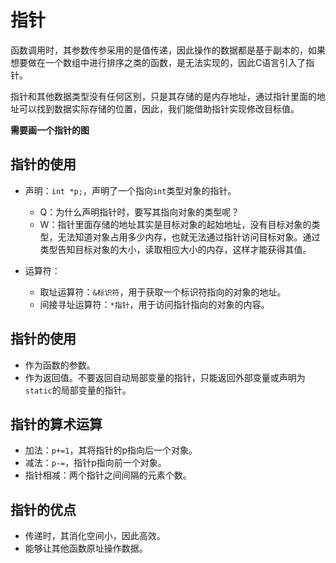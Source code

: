# 指针

函数调用时，其参数传参采用的是值传递，因此操作的数据都是基于副本的，如果想要做在一个数组中进行排序之类的函数，是无法实现的，因此C语言引入了指针。

指针和其他数据类型没有任何区别，只是其存储的是内存地址，通过指针里面的地址可以找到数据实际存储的位置，因此，我们能借助指针实现修改目标值。

**需要画一个指针的图**

## 指针的使用

- 声明：`int *p;`，声明了一个指向`int`类型对象的指针。
  - Q：为什么声明指针时，要写其指向对象的类型呢？
  - W：指针里面存储的地址其实是目标对象的起始地址，没有目标对象的类型，无法知道对象占用多少内存，也就无法通过指针访问目标对象。通过类型告知目标对象的大小，读取相应大小的内存，这样才能获得其值。

- 运算符：
  - 取址运算符：`&标识符`，用于获取一个标识符指向的对象的地址。
  - 间接寻址运算符：`*指针`，用于访问指针指向的对象的内容。

## 指针的使用

- 作为函数的参数。
- 作为返回值。不要返回自动局部变量的指针，只能返回外部变量或声明为`static`的局部变量的指针。

## 指针的算术运算

- 加法：`p+=1`，其将指针的p指向后一个对象。
- 减法：`p-=`，指针p指向前一个对象。
- 指针相减：两个指针之间间隔的元素个数。



## 指针的优点

- 传递时，其消化空间小，因此高效。
- 能够让其他函数原址操作数据。
